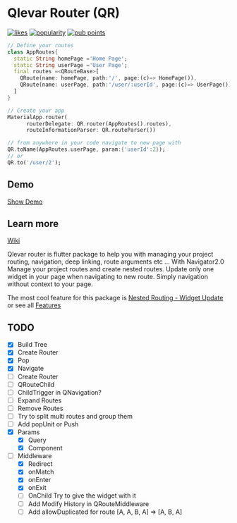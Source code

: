 # Qlevar Router (QR)

[![likes](https://badges.bar/qlevar_router/likes)](https://pub.dev/packages/qlevar_router)
[![popularity](https://badges.bar/qlevar_router/popularity)](https://pub.dev/packages/qlevar_router)
[![pub points](https://badges.bar/qlevar_router/pub%20points)](https://pub.dev/packages/qlevar_router)

```dart
// Define your routes
class AppRoutes{
  static String homePage ='Home Page';
  static String userPage ='User Page';
  final routes =<QRouteBase>[
    QRoute(name: homePage, path:'/', page:(c)=> HomePage()),
    QRoute(name: userPage, path:'/user/:userId', page:(c)=> UserPage()),
  ]
}

// Create your app
MaterialApp.router(
      routerDelegate: QR.router(AppRoutes().routes),
      routeInformationParser: QR.routeParser())

// from anywhere in your code navigate to new page with
QR.toName(AppRoutes.userPage, param:{'userId':2});
// or
QR.to('/user/2');
```

## Demo

[Show Demo](https://routerexample.qlevar.de)

## Learn more

[Wiki](https://github.com/SchabanBo/qlevar_router/wiki)

Qlevar router is flutter package to help you with managing your project routing, navigation, deep linking, route arguments etc ...
With Navigator2.0 Manage your project routes and create nested routes. Update only one widget in your page when navigating to new route. Simply navigation without context to your page.

The most cool feature for this package is [Nested Routing - Widget Update](https://github.com/SchabanBo/qlevar_router/wiki/02_Features##nested-routing---widget-update) or see all [Features](https://github.com/SchabanBo/qlevar_router/wiki/02_Features)

## TODO

- [x] Build Tree
- [x] Create Router
- [x] Pop
- [x] Navigate
- [ ] Create Router
- [ ] QRouteChild
- [ ] ChildTrigger in QNavigation?
- [ ] Expand Routes
- [ ] Remove Routes
- [ ] Try to split multi routes and group them
- [ ] Add popUnit or Push
- [x] Params
  - [x] Query
  - [x] Component
- [ ] Middleware
  - [x] Redirect
  - [x] onMatch
  - [x] onEnter
  - [x] onExit
  - [ ] OnChild Try to give the widget with it
  - [ ] Add Modify History in QRouteMiddleware
  - [ ] Add allowDuplicated for route [A, A, B, A] => [A, B, A]
